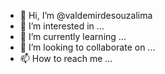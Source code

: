 - 👋 Hi, I’m @valdemirdesouzalima
- 👀 I’m interested in ...
- 🌱 I’m currently learning ...
- 💞️ I’m looking to collaborate on ...
- 📫 How to reach me ...

<!---
valdemirdesouzalima/valdemirdesouzalima is a ✨ special ✨ repository because its `README.md` (this file) appears on your GitHub profile.
You can click the Preview link to take a look at your changes.
--->
